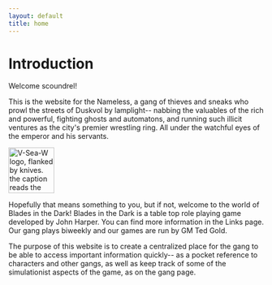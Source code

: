 ```yaml
---
layout: default
title: home
---
```


# Introduction

Welcome scoundrel!

This is the website for the Nameless, a gang of thieves and sneaks who prowl the streets of Duskvol by lamplight-- nabbing the valuables of the rich and powerful, fighting ghosts and automatons, and running such illicit ventures as the city's premier wrestling ring. All under the watchful eyes of the emperor and his servants.

<img class="imgleft" src="{{site.baseurl}}/assets/img/V-SEA-W_logo.png" alt="V-Sea-W logo, flanked by knives. the caption reads the schmeek shall inherit the earth." width=90>

Hopefully that means something to you, but if not, welcome to the world of Blades in the Dark! Blades in the Dark is a table top role playing game developed by John Harper. You can find more information in the Links page. Our gang plays biweekly and our games are run by GM Ted Gold.

The purpose of this website is to create a centralized place for the gang to be able to access important information quickly-- as a pocket reference to characters and other gangs, as well as keep track of some of the simulationist aspects of the game, as on the gang page.
